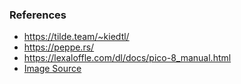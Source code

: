 ### References

- https://tilde.team/~kiedtl/
- https://peppe.rs/
- https://lexaloffle.com/dl/docs/pico-8_manual.html
- [Image Source](https://blender.stackexchange.com/questions/7434/abstract-wave-with-particle-system)
